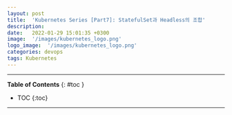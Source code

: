```yaml
---
layout: post
title:  'Kubernetes Series [Part7]: StatefulSet과 Headless의 조합'
description: 
date:   2022-01-29 15:01:35 +0300
image:  '/images/kubernetes_logo.png'
logo_image:  '/images/kubernetes_logo.png'
categories: devops
tags: Kubernetes
---
```


---
**Table of Contents**
{: #toc }
*  TOC
{:toc}

---
